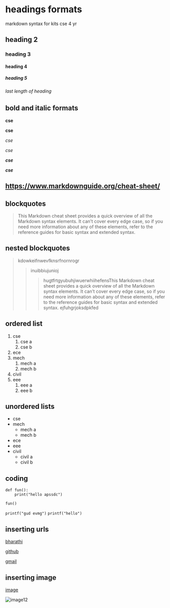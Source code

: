 # headings formats
markdown syntax for kits cse 4 yr
## heading 2
### heading 3
#### heading 4
##### heading 5
###### last length of heading 
## bold and italic formats
**cse**

__cse__

*cse*

_cse_

_**cse**_

__*cse*__

## https://www.markdownguide.org/cheat-sheet/

## blockquotes
>This Markdown cheat sheet provides a quick overview of all the Markdown syntax elements. It can’t cover every edge case, so if you need more information about any of these elements, refer to the reference guides for basic syntax and extended syntax.

## nested blockquotes
>kdowkeifnwevfknsrfnornrogr
>>inuibbiujunioj
>>>hugtfrtgyubuhjiwuerwhiihefensThis Markdown cheat sheet provides a quick overview of all the Markdown syntax elements. It can’t cover every edge case, so if you need more information about any of these elements, refer to the reference guides for basic syntax and extended syntax.
ejfuhgrjoksdpkfed
## ordered list
1. cse
    1. cse a
    2. cse b
2. ece
3. mech
    1. mech a
    2. mech b
4. civil
5. eee
    1. eee a
    2. eee b
## unordered lists
- cse
- mech
    * mech a
    * mech b
-  ece
- eee
- civil
    * civil a
    * civil b
## coding


```
def fun():
    print("hello apssdc")
````
```
fun()
```
`
printf("gud evmg")
`
`
printf("hello")
`
## inserting urls
[bharathi](https://www.markdownguide.org/cheat-sheet/)

[github](https://github.com/koppulavenkataBharathi/day2markdown/blob/main/README.md)

[gmail](https://mail.google.com/mail/u/0/#inbox)

## inserting image
[image](https://github.com/koppulavenkataBharathi/day2markdown/blob/master/image1.jfif.jpg)



![image12](https://github.com/koppulavenkataBharathi/day2markdown/blob/master/image.jfif.jpg)
